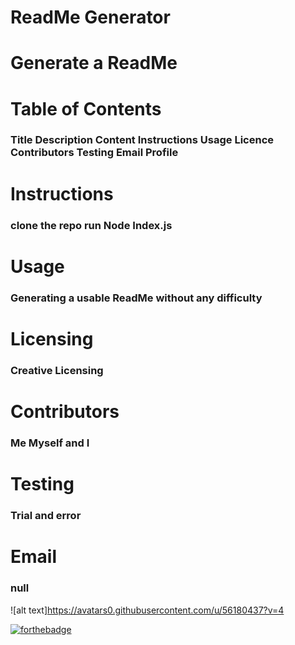 # ReadMe Generator 
#  Generate a ReadMe 
# Table of Contents 
### Title Description Content Instructions Usage Licence Contributors Testing Email Profile 
# Instructions 
### clone the repo run Node Index.js 
# Usage 
### Generating a usable ReadMe without any difficulty 
# Licensing 
### Creative Licensing 
# Contributors 
### Me Myself and I
# Testing 
### Trial and error 
# Email  
### null 
 ![alt text]https://avatars0.githubusercontent.com/u/56180437?v=4 
 
 [![forthebadge](https://forthebadge.com/images/badges/powered-by-electricity.svg)](https://forthebadge.com)
